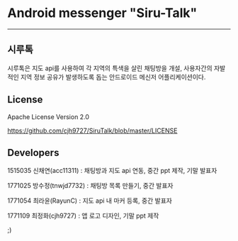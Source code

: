 # Android messenger "Siru-Talk"
---
시루톡
---


시루톡은 지도 api를 사용하여 각 지역의 특색을 살린 채팅방을 개설, 사용자간의 자발적인 지역 정보 공유가 발생하도록 돕는 안드로이드 메신저 어플리케이션이다.

## License

Apache License Version 2.0

https://github.com/cjh9727/SiruTalk/blob/master/LICENSE

## Developers

1515035 신채연(acc11311) : 채팅방과 지도 api 연동, 중간 ppt 제작, 기말 발표자

1771025 방수정(tnwjd7732) : 채팅방 목록 만들기, 중간 발표자

1771054 최라윤(RayunC) : 지도 api 내 마커 등록, 중간 발표자

1771109 최정화(cjh9727) : 앱 로고 디자인, 기말 ppt 제작

;)
